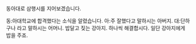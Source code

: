 동아대로 삼행시를 지어보겠습니다.   

동:아대학교에 합격했다는 소식을 알렸습니다.
아:주 잘했다고 말하시는 아버지.
대:단하구나 라고 말하시는 어머니. 밥달고 짖는 강아지. 하나씩 해결합시다. 일단 강아지에게 밥을 주죠.

